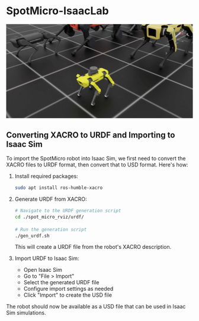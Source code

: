 # SpotMicro-IsaacLab

![SpotMicro in Isaac Sim](./assets/spotmicro-isaac.png)

## Converting XACRO to URDF and Importing to Isaac Sim

To import the SpotMicro robot into Isaac Sim, we first need to convert the XACRO files to URDF format, then convert that to USD format. Here's how:

1. Install required packages:
   ```bash
   sudo apt install ros-humble-xacro
   ```

2. Generate URDF from XACRO:
   ```bash
   # Navigate to the URDF generation script
   cd ./spot_micro_rviz/urdf/
   
   # Run the generation script
   ./gen_urdf.sh
   ```
   This will create a URDF file from the robot's XACRO description.

3. Import URDF to Isaac Sim:
   - Open Isaac Sim
   - Go to "File > Import"
   - Select the generated URDF file
   - Configure import settings as needed
   - Click "Import" to create the USD file

The robot should now be available as a USD file that can be used in Isaac Sim simulations.

